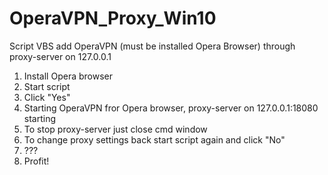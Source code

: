 # OperaVPN_Proxy_Win10
Script VBS add OperaVPN (must be installed Opera Browser) through proxy-server on 127.0.0.1

1. Install Opera browser
2. Start script
3. Click "Yes"
4. Starting OperaVPN fror Opera browser, proxy-server on 127.0.0.1:18080 starting
5. To stop proxy-server just close cmd window
6. To change proxy settings back start script again and click "No"
7. ???
8. Profit!
